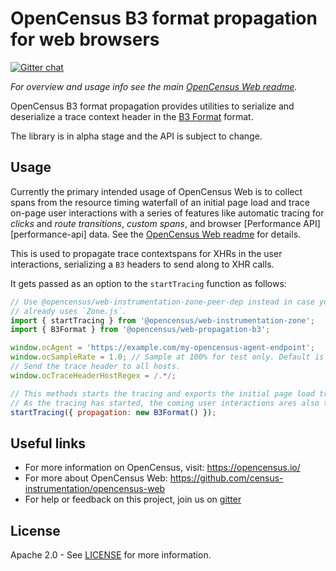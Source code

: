 # OpenCensus B3 format propagation for web browsers
[![Gitter chat][gitter-image]][gitter-url]

*For overview and usage info see the main [OpenCensus Web readme][oc-web-readme-url].*

OpenCensus B3 format propagation provides utilities to serialize and
deserialize a trace context header in the [B3 Format][b3-propagation-url]
format.

The library is in alpha stage and the API is subject to change.

## Usage

Currently the primary intended usage of OpenCensus Web is to collect
spans from the resource timing waterfall of an initial page load
and trace on-page user interactions with a series of features like automatic tracing 
for *clicks* and *route transitions*, *custom spans*, and browser [Performance API][performance-api] data.
See the [OpenCensus Web readme][oc-web-readme-url] for details.

This is used to propagate trace contextspans for XHRs in the user interactions, 
serializing a `B3` headers to send along to XHR calls.

It gets passed as an option to the `startTracing` function as follows:

```js
// Use @opencensus/web-instrumentation-zone-peer-dep instead in case your app
// already uses `Zone.js`.
import { startTracing } from '@opencensus/web-instrumentation-zone';
import { B3Format } from '@opencensus/web-propagation-b3';

window.ocAgent = 'https://example.com/my-opencensus-agent-endpoint';
window.ocSampleRate = 1.0; // Sample at 100% for test only. Default is 1/10000.
// Send the trace header to all hosts.
window.ocTraceHeaderHostRegex = /.*/;

// This methods starts the tracing and exports the initial page load trace.
// As the tracing has started, the coming user interactions ares also traced.
startTracing({ propagation: new B3Format() });
```

## Useful links
- For more information on OpenCensus, visit: <https://opencensus.io/>
- For more about OpenCensus Web: <https://github.com/census-instrumentation/opencensus-web>
- For help or feedback on this project, join us on [gitter][gitter-url]

## License

Apache 2.0 - See [LICENSE][license-url] for more information.

[gitter-image]: https://badges.gitter.im/census-instrumentation/lobby.svg
[gitter-url]: https://gitter.im/census-instrumentation/lobby
[oc-web-readme-url]: https://github.com/census-instrumentation/opencensus-web/blob/master/README.md
[license-url]: https://github.com/census-instrumentation/opencensus-web/blob/master/packages/opencensus-web-propagation-tracecontext/LICENSE
[b3-propagation-url]: https://github.com/openzipkin/b3-propagation
